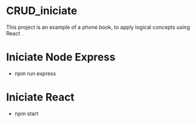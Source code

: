 # CRUD_iniciate

This project is an example of a phone book, to apply logical concepts using React .

# Iniciate Node Express

- npm run express

# Iniciate React

- npm start
